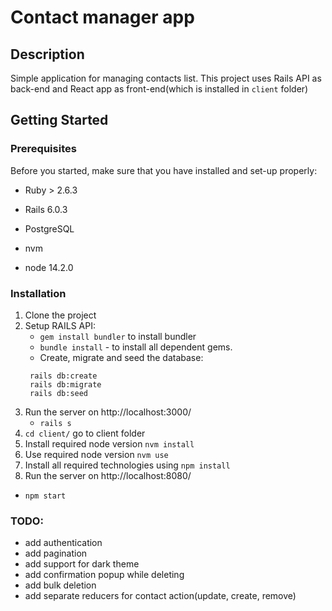 # Contact manager app

## Description

Simple application for managing contacts list. 
This project uses Rails API as back-end and React app as front-end(which is installed in `client` folder)

## Getting Started

### Prerequisites
Before you started, make sure that you have installed and set-up properly:
- Ruby > 2.6.3
- Rails 6.0.3
- PostgreSQL

- nvm
- node 14.2.0

### Installation
1. Clone the project
2. Setup RAILS API:
   - `gem install bundler` to install bundler
   - `bundle install` - to install all dependent gems.
   - Create, migrate and seed the database:
   ```
    rails db:create
    rails db:migrate
    rails db:seed
   ```
3. Run the server on http://localhost:3000/
   - `rails s`
4. `cd client/` go to client folder
5. Install required node version `nvm install`
6. Use required node version `nvm use`
7. Install all required technologies using `npm install`
8. Run the server on http://localhost:8080/
  - `npm start`

### TODO:
- add authentication
- add pagination
- add support for dark theme
- add confirmation popup while deleting
- add bulk deletion
- add separate reducers for contact action(update, create, remove)

